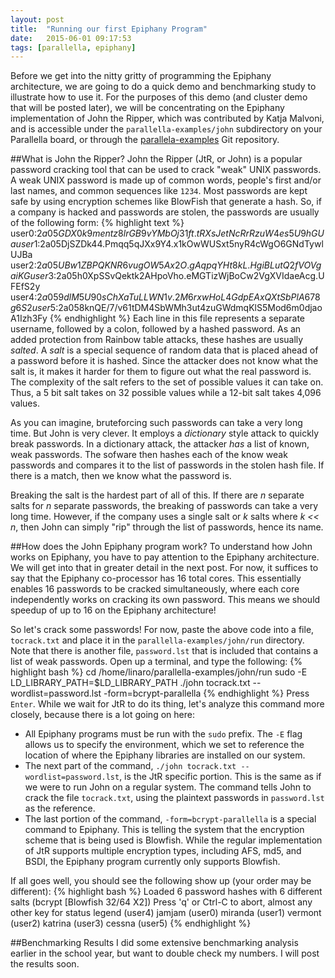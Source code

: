 ```yaml
---
layout: post
title:  "Running our first Epiphany Program"
date:   2015-06-01 09:17:53
tags: [parallella, epiphany]
---
```

Before we get into the nitty gritty of programming the Epiphany architecture, 
we are going to do a quick demo and benchmarking study to illustrate how to 
use it. For the purposes of this demo (and cluster demo that will be posted 
later), we will be concentrating on the Epiphany implementation of John the 
Ripper, which was contributed by Katja Malvoni, and is accessible under the 
`parallella-examples/john` subdirectory on your Parallella board, or through 
the [parallela-examples][paragit] Git repository. 

##What is John the Ripper?
John the Ripper (JtR, or John) is a popular password cracking tool that can be used to 
crack "weak" UNIX passwords. A weak UNIX password is made up of common words, 
people's first and/or last names, and common sequences like `1234`. Most 
passwords are kept safe by using encryption schemes like BlowFish that generate 
a hash. So, if a company is hacked and passwords are stolen, the passwords 
are usually of the following form:
{% highlight text %} 
user0:$2a$05$GDX0k9mentz8lrGB9vYMbOj31ft.tRXsJetNcRrRzuW4es5U9hGUa
user1:$2a$05$DjSZDk44.Pmqq5qJXx9Y4.x1kOwWUSxt5nyR4cWgO6GNdTywlUJBa
user2:$2a$05$UBw1ZBPQKNR6vugOW5Ax2O.gAqpqYHt8kL.HgiBLutQ2fVOVgaiKG
user3:$2a$05$h0XpSSvQektk2AHpoVho.eMGTizWjBoCw2VgXVIdaeAcg.UFEfS2y
user4:$2a$05$9dlM5U90sChXaTuLLWN1v.2M6rxwHoL4GdpEAxQXtSbPlA678g6S2
user5:$2a$05$8knQE/7/v61tDM4SbWMh3ut4zuGWdmqKlS5Mod6m0djaoA1Izh3Fy
{% endhighlight %} 
Each line in this file represents a separate username, followed by a colon, 
followed by a hashed password. As an added protection from Rainbow table 
attacks, these hashes are usually *salted*. A *salt* is a special sequence of 
random data that is placed ahead of a password before it is hashed. Since the 
attacker does not know what the salt is, it makes it harder for them to figure 
out what the real password is. The complexity of the salt refers to the set of 
possible values it can take on. Thus, a 5 bit salt takes on 32 possible values 
while a 12-bit salt takes 4,096 values. 

As you can imagine, bruteforcing such passwords can take a very long time. 
But John is very clever. It employs a *dictionary* style attack to quickly break 
passwords. In a dictionary attack, the attacker *has* a list of known, weak 
passwords. The sofware then hashes each of the know weak passwords and compares 
it to the list of passwords in the stolen hash file. If there is a match, then 
we know what the password is. 

Breaking the salt is the hardest part of all of this. If there are *n* separate 
salts for *n* separate passwords, the breaking of passwords can take a very 
long time. However, if the company uses a single salt or *k* salts where 
*k << n*, then John can simply "rip" through the list of passwords, hence its 
name. 
 
##How does the John Epiphany program work?
To understand how John works on Epiphany, you have to pay attention to the 
Epiphany architecture. We will get into that in greater detail in the next 
post. For now, it suffices to say that the Epiphany co-processor has 16 total
cores. This essentially enables 16 passwords to be cracked simultaneously, 
where each core independently works on cracking its own password. This means 
we should speedup of up to 16 on the Epiphany architecture!

So let's crack some passwords! For now, paste the above code into a file, 
`tocrack.txt` and place it in the `parallella-examples/john/run` directory. 
Note that there is another file, `password.lst` that is included that contains 
a list of weak passwords. 
Open up a terminal, and type the following:
{% highlight bash %} 
cd /home/linaro/parallella-examples/john/run
sudo -E LD_LIBRARY_PATH=$LD_LIBRARY_PATH ./john tocrack.txt --wordlist=password.lst -form=bcrypt-parallella
{% endhighlight %} 
Press `Enter`. While we wait for JtR to do its thing, let's analyze this command 
more closely, because there is a lot going on here:

* All Epiphany programs must be run with the `sudo` prefix. The `-E` flag 
allows us to specify the environment, which we set to reference the location 
of where the Epiphany libraries are installed on our system.
* The next part of the command, `./john tocrack.txt --wordlist=password.lst`, 
is the JtR specific portion. This is the same as if we were to run John on 
a regular system. The command tells John to crack the file `tocrack.txt`, using 
the plaintext passwords in `password.lst` as the reference.
* The last portion of the command, `-form=bcrypt-parallella` is a special 
command to Epiphany. This is telling the system that the encryption scheme 
that is being used is Blowfish. While the regular implementation of JtR 
supports multiple encryption types, including AFS, md5, and BSDI, the Epiphany
program currently only supports Blowfish.

If all goes well, you should see the following show up (your order may be different):
{% highlight bash %} 
Loaded 6 password hashes with 6 different salts (bcrypt [Blowfish 32/64 X2])
Press 'q' or Ctrl-C to abort, almost any other key for status
legend		(user4)
jamjam 		(user0)
miranda 	(user1)
vermont		(user2)
katrina		(user3)
cessna		(user5)
{% endhighlight %} 

##Benchmarking Results
I did some extensive benchmarking analysis earlier in the school year, but want to 
double check my numbers. I will post the results soon.

[paragit]:      https://github.com/parallella/parallella-examples
